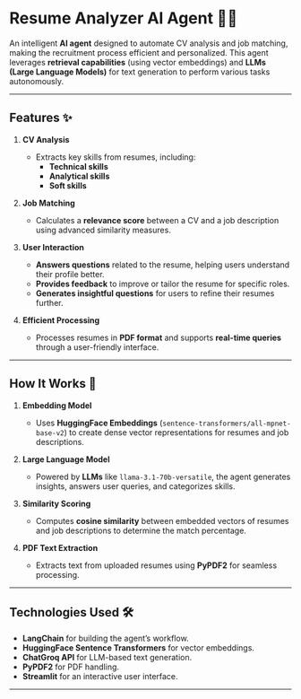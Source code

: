 # Resume Analyzer AI Agent 🧠💼  

An intelligent **AI agent** designed to automate CV analysis and job matching, making the recruitment process efficient and personalized. This agent leverages **retrieval capabilities** (using vector embeddings) and **LLMs (Large Language Models)** for text generation to perform various tasks autonomously.  

---

## Features ✨  

1. **CV Analysis**  
   - Extracts key skills from resumes, including:  
     - **Technical skills**  
     - **Analytical skills**  
     - **Soft skills**  

2. **Job Matching**  
   - Calculates a **relevance score** between a CV and a job description using advanced similarity measures.  

3. **User Interaction**  
   - **Answers questions** related to the resume, helping users understand their profile better.  
   - **Provides feedback** to improve or tailor the resume for specific roles.  
   - **Generates insightful questions** for users to refine their resumes further.  

4. **Efficient Processing**  
   - Processes resumes in **PDF format** and supports **real-time queries** through a user-friendly interface.  

---

## How It Works 🚀  

1. **Embedding Model**  
   - Uses **HuggingFace Embeddings** (`sentence-transformers/all-mpnet-base-v2`) to create dense vector representations for resumes and job descriptions.  

2. **Large Language Model**  
   - Powered by **LLMs** like `llama-3.1-70b-versatile`, the agent generates insights, answers user queries, and categorizes skills.  

3. **Similarity Scoring**  
   - Computes **cosine similarity** between embedded vectors of resumes and job descriptions to determine the match percentage.  

4. **PDF Text Extraction**  
   - Extracts text from uploaded resumes using **PyPDF2** for seamless processing.  

---

## Technologies Used 🛠️  

- **LangChain** for building the agent’s workflow.  
- **HuggingFace Sentence Transformers** for vector embeddings.  
- **ChatGroq API** for LLM-based text generation.  
- **PyPDF2** for PDF handling.  
- **Streamlit** for an interactive user interface.  

---


